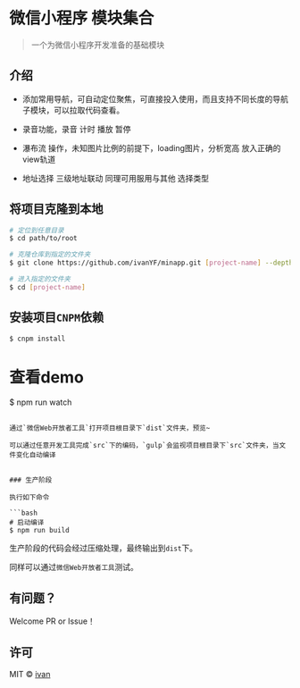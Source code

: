 # 微信小程序 模块集合

> 一个为微信小程序开发准备的基础模块


## 介绍

- 添加常用导航，可自动定位聚焦，可直接投入使用，而且支持不同长度的导航子模块，可以拉取代码查看。

- 录音功能，录音 计时 播放 暂停

- 瀑布流 操作，未知图片比例的前提下，loading图片，分析宽高 放入正确的view轨道

- 地址选择 三级地址联动 同理可用服用与其他 选择类型


## 将项目克隆到本地

```bash
# 定位到任意目录
$ cd path/to/root

# 克隆仓库到指定的文件夹
$ git clone https://github.com/ivanYF/minapp.git [project-name] --depth 1

# 进入指定的文件夹
$ cd [project-name]
```

## 安装项目`CNPM`依赖

```bash
$ cnpm install
```

# 查看demo
$ npm run watch
```

通过`微信Web开放者工具`打开项目根目录下`dist`文件夹，预览~

可以通过任意开发工具完成`src`下的编码，`gulp`会监视项目根目录下`src`文件夹，当文件变化自动编译


### 生产阶段

执行如下命令

```bash
# 启动编译
$ npm run build
```

生产阶段的代码会经过压缩处理，最终输出到`dist`下。

同样可以通过`微信Web开放者工具`测试。



## 有问题？

Welcome PR or Issue！


## 许可

MIT &copy; [ivan](https://github.com/ivanYF)
